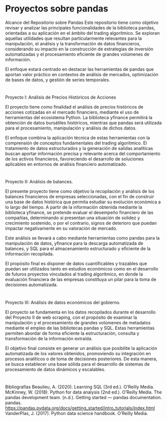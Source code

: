 # Proyectos sobre pandas

Alcance del Repositorio sobre Pandas
Este repositorio tiene como objetivo revisar y analizar las principales funcionalidades de la biblioteca pandas, orientadas a su aplicación en el ámbito del trading algorítmico. Se exploran aquellas utilidades que resultan particularmente relevantes para la manipulación, el análisis y la transformación de datos financieros, considerando su impacto en la construcción de estrategias de inversión automatizadas y el procesamiento eficiente de grandes volúmenes de información.

El enfoque estará centrado en destacar las herramientas de pandas que aportan valor práctico en contextos de análisis de mercados, optimización de bases de datos, y gestión de series temporales.

#
Proyecto I: Análisis de Precios Históricos de Acciones

El proyecto tiene como finalidad el análisis de precios históricos de acciones cotizadas en el mercado financiero, mediante el uso de herramientas del ecosistema Python. La biblioteca yfinance permitirá la obtención de datos bursátiles históricos, mientras que pandas será utilizada para el procesamiento, manipulación y análisis de dichos datos.

El enfoque combina la aplicación técnica de estas herramientas con la comprensión de conceptos fundamentales del trading algorítmico. El tratamiento de datos estructurados y la generación de salidas analíticas buscan aportar información precisa y relevante acerca del comportamiento de los activos financieros, favoreciendo el desarrollo de soluciones aplicables en entornos de análisis financiero automatizado.

#
Proyecto II: Análisis de balances.

El presente proyecto tiene como objetivo la recopilación y análisis de los balances financieros de empresas seleccionadas, con el fin de construir una base de datos histórica que permita estudiar su evolución económica a lo largo del tiempo. A partir de la información obtenida mediante la biblioteca yfinance, se pretende evaluar el desempeño financiero de las compañías, determinando si presentan una situación de solidez y crecimiento sostenido, o por el contrario, signos de deterioro que puedan impactar negativamente en su valoración de mercado.

Este análisis se llevará a cabo mediante herramientas como pandas para la manipulación de datos, yfinance para la descarga automatizada de balances, y SQL para el almacenamiento estructurado y eficiente de la información recopilada.

El propósito final es disponer de datos cuantificables y trazables que puedan ser utilizados tanto en estudios económicos como en el desarrollo de futuros proyectos vinculados al trading algorítmico, en donde la evaluación financiera de las empresas constituya un pilar para la toma de decisiones automatizada.

#
Proyecto III: Análisis de datos económicos del gobierno.

El proyecto se fundamenta en los datos recopilados durante el desarrollo del Proyecto II de web scraping, con el propósito de examinar la manipulación y el procesamiento de grandes volúmenes de metadatos mediante el empleo de las bibliotecas pandas y SQL. Estas herramientas permiten abordar de forma eficiente la estructuración, consulta y transformación de la información extraída.

El objetivo final consiste en generar un análisis que posibilite la aplicación automatizada de los valores obtenidos, promoviendo su integración en procesos analíticos o de toma de decisiones posteriores. De esta manera, se busca establecer una base sólida para el desarrollo de sistemas de procesamiento de datos dinámicos y escalables.


#
Bibliografías
Beaulieu, A. (2020). Learning SQL (3rd ed.). O’Reilly Media.
McKinney, W. (2018). Python for data analysis (2nd ed.). O’Reilly Media. 
The pandas development team. (n.d.). Getting started — pandas documentation. pandas. https://pandas.pydata.org/docs/getting_started/intro_tutorials/index.html
VanderPlas, J. (2017). Python data science handbook. O’Reilly Media.
